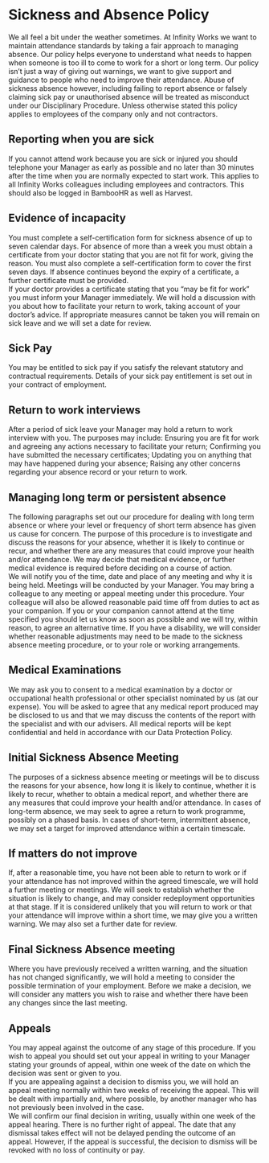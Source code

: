 # Sickness and Absence Policy 
We all feel a bit under the weather sometimes.  At Infinity Works we want to maintain attendance standards by taking a fair approach to managing absence.  Our policy helps everyone to understand what needs to happen when someone is too ill to come to work for a short or long term.  Our policy isn’t just a way of giving out warnings, we want to give support and guidance to people who need to improve their attendance.  Abuse of sickness absence however, including failing to report absence or falsely claiming sick pay or unauthorised absence will be treated as misconduct under our Disciplinary Procedure.  Unless otherwise stated this policy applies to employees of the company only and not contractors. 
## Reporting when you are sick
If you cannot attend work because you are sick or injured you should telephone your Manager as early as possible and no later than 30 minutes after the time when you are normally expected to start work.  This applies to all Infinity Works colleagues including employees and contractors. This should also be logged in BambooHR as well as Harvest.
## Evidence of incapacity 
You must complete a self-certification form for sickness absence of up to seven calendar days.  For absence of more than a week you must obtain a certificate from your doctor stating that you are not fit for work, giving the reason.  You must also complete a self-certification form to cover the first seven days.  If absence continues beyond the expiry of a certificate, a further certificate must be provided.  
If your doctor provides a certificate stating that you “may be fit for work” you must inform your Manager immediately.  We will hold a discussion with you about how to facilitate your return to work, taking account of your doctor’s advice.  If appropriate measures cannot be taken you will remain on sick leave and we will set a date for review. 
## Sick Pay
You may be entitled to sick pay if you satisfy the relevant statutory and contractual requirements.  Details of your sick pay entitlement is set out in your contract of employment.   
## Return to work interviews
After a period of sick leave your Manager may hold a return to work interview with you.  The purposes may include: 
Ensuring you are fit for work and agreeing any actions necessary to facilitate your return; 
Confirming you have submitted the necessary certificates; 
Updating you on anything that may have happened during your absence; 
Raising any other concerns regarding your absence record or your return to work. 
## Managing long term or persistent absence
The following paragraphs set out our procedure for dealing with long term absence or where your level or frequency of short term absence has given us cause for concern.  The purpose of this procedure is to investigate and discuss the reasons for your absence, whether it is likely to continue or recur, and whether there are any measures that could improve your health and/or attendance.  We may decide that medical evidence, or further medical evidence is required before deciding on a course of action.  
We will notify you of the time, date and place of any meeting and why it is being held.  Meetings will be conducted by your Manager.  You may bring a colleague to any meeting or appeal meeting under this procedure.  Your colleague will also be allowed reasonable paid time off from duties to act as your companion.  If you or your companion cannot attend at the time specified you should let us know as soon as possible and we will try, within reason, to agree an alternative time.  If you have a disability, we will consider whether reasonable adjustments may need to be made to the sickness absence meeting procedure, or to your role or working arrangements. 
## Medical Examinations
We may ask you to consent to a medical examination by a doctor or occupational health professional or other specialist nominated by us (at our expense).  You will be asked to agree that any medical report produced may be disclosed to us and that we may discuss the contents of the report with the specialist and with our advisers. All medical reports will be kept confidential and held in accordance with our Data Protection Policy. 
## Initial Sickness Absence Meeting 
The purposes of a sickness absence meeting or meetings will be to discuss the reasons for your absence, how long it is likely to continue, whether it is likely to recur, whether to obtain a medical report, and whether there are any measures that could improve your health and/or attendance.  In cases of long-term absence, we may seek to agree a return to work programme, possibly on a phased basis.  In cases of short-term, intermittent absence, we may set a target for improved attendance within a certain timescale. 
## If matters do not improve
If, after a reasonable time, you have not been able to return to work or if your attendance has not improved within the agreed timescale, we will hold a further meeting or meetings. We will seek to establish whether the situation is likely to change, and may consider redeployment opportunities at that stage.  If it is considered unlikely that you will return to work or that your attendance will improve within a short time, we may give you a written warning.  We may also set a further date for review. 
## Final Sickness Absence meeting 
Where you have previously received a written warning, and the situation has not changed significantly, we will hold a meeting to consider the possible termination of your employment.  Before we make a decision, we will consider any matters you wish to raise and whether there have been any changes since the last meeting. 
## Appeals
You may appeal against the outcome of any stage of this procedure. If you wish to appeal you should set out your appeal in writing to your Manager stating your grounds of appeal, within one week of the date on which the decision was sent or given to you.   
If you are appealing against a decision to dismiss you, we will hold an appeal meeting normally within two weeks of receiving the appeal.  This will be dealt with impartially and, where possible, by another manager who has not previously been involved in the case.  
We will confirm our final decision in writing, usually within one week of the appeal hearing. There is no further right of appeal.  The date that any dismissal takes effect will not be delayed pending the outcome of an appeal.  However, if the appeal is successful, the decision to dismiss will be revoked with no loss of continuity or pay. 
